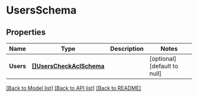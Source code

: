 # UsersSchema

## Properties
Name | Type | Description | Notes
------------ | ------------- | ------------- | -------------
**Users** | [**[]UsersCheckAclSchema**](UsersCheckAclSchema.md) |  | [optional] [default to null]

[[Back to Model list]](../README.md#documentation-for-models) [[Back to API list]](../README.md#documentation-for-api-endpoints) [[Back to README]](../README.md)



